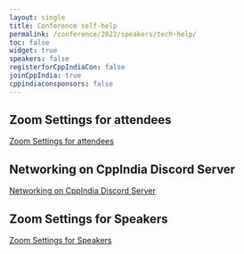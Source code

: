 ```yaml
---
layout: single
title: Conference self-help
permalink: /conference/2022/speakers/tech-help/
toc: false
widget: true
speakers: false
registerforCppIndiaCon: false
joinCppIndia: true
cppindiaconsponsors: false
---
```


## Zoom Settings for attendees
[Zoom Settings for attendees](/conference/2022/speakers/attendee_zoom_setting/)

## Networking on CppIndia Discord Server
[Networking on CppIndia Discord Server](/conference/2022/networking/)

## Zoom Settings for Speakers
[Zoom Settings for Speakers](/conference/2022/speakers/zoom_settings/)